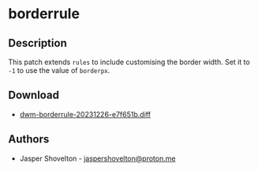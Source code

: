 borderrule
==========

Description
-----------
This patch extends `rules` to include customising the border width. Set it to `-1` to use the value of `borderpx`.

Download
--------
* [dwm-borderrule-20231226-e7f651b.diff](dwm-borderrule-20231226-e7f651b.diff)

Authors
-------
* Jasper Shovelton - <jaspershovelton@proton.me>
